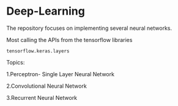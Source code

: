 # Deep-Learning

The repository focuses on implementing several neural networks.

Most calling the APIs from the tensorflow libraries
```
tensorflow.keras.layers
```

Topics:

1.Perceptron- Single Layer Neural Network

2.Convolutional Neural Network

3.Recurrent Neural Network
